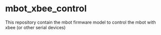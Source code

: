 # mbot_xbee_control
This repository contain the mbot firmware model to control the mbot with xbee (or other serial devices)

